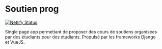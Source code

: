 # Soutien prog

[![Netlify Status](https://api.netlify.com/api/v1/badges/c6251ae8-5fd4-4c51-99e1-ee94ff713fb4/deploy-status)](https://app.netlify.com/sites/soutienprog-acy/deploys)

Single page app permettant de proposer des cours de soutiens organisées par des étudiants pour des étudiants. Propulsé par les frameworks Django et VueJS.
